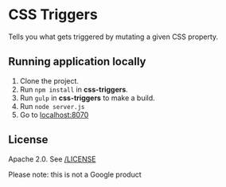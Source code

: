 # CSS Triggers

Tells you what gets triggered by mutating a given CSS property.

## Running application locally

1. Clone the project.
1. Run `npm install` in **css-triggers**.
1. Run `gulp` in **css-triggers** to make a build.
1. Run `node server.js`
1. Go to [localhost:8070](http://localhost:8070/)

## License

Apache 2.0. See [/LICENSE](/LICENSE)

Please note: this is not a Google product
